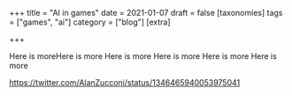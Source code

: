 +++
title = "AI in games"
date = 2021-01-07
draft = false
[taxonomies]
tags = ["games", "ai"]
category = ["blog"]
[extra]

+++


Here is moreHere is more
Here is more
Here is more
Here is more
Here is more


<!-- more -->

https://twitter.com/AlanZucconi/status/1346465940053975041
